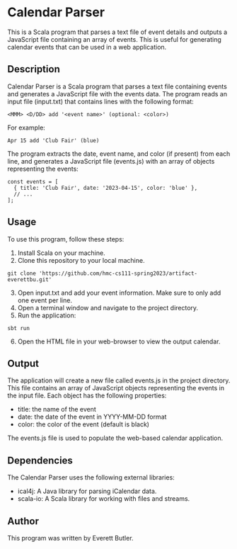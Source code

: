 # Calendar Parser

This is a Scala program that parses a text file of event details and outputs a JavaScript file containing an array of events. This is useful for generating calendar events that can be used in a web application.

## Description
Calendar Parser is a Scala program that parses a text file containing events and generates a JavaScript file with the events data. The program reads an input file (input.txt) that contains lines with the following format:
```
<MMM> <D/DD> add '<event name>' (optional: <color>) 
```
For example:
```
Apr 15 add 'Club Fair' (blue)
```
The program extracts the date, event name, and color (if present) from each line, and generates a JavaScript file (events.js) with an array of objects representing the events:
```
const events = [
  { title: 'Club Fair', date: '2023-04-15', color: 'blue' },
  // ...
];
```

## Usage
To use this program, follow these steps:

1. Install Scala on your machine.
2. Clone this repository to your local machine.
```
git clone 'https://github.com/hmc-cs111-spring2023/artifact-everettbu.git'
```
3. Open input.txt and add your event information. Make sure to only add one event per line.
4. Open a terminal window and navigate to the project directory.
5. Run the application: 
```
sbt run
```
6. Open the HTML file in your web-browser to view the output calendar.


## Output
The application will create a new file called events.js in the project directory. This file contains an array of JavaScript objects representing the events in the input file. Each object has the following properties:

- title: the name of the event
- date: the date of the event in YYYY-MM-DD format
- color: the color of the event (default is black)

The events.js file is used to populate the web-based calendar application.

## Dependencies
The Calendar Parser uses the following external libraries:

- ical4j: A Java library for parsing iCalendar data.
- scala-io: A Scala library for working with files and streams.

## Author
This program was written by Everett Butler.
